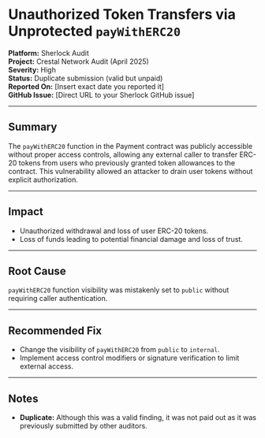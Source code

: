 # Unauthorized Token Transfers via Unprotected `payWithERC20`

**Platform:** Sherlock Audit  
**Project:** Crestal Network Audit (April 2025)  
**Severity:** High  
**Status:** Duplicate submission (valid but unpaid)  
**Reported On:** [Insert exact date you reported it]  
**GitHub Issue:** [Direct URL to your Sherlock GitHub issue]

---

## Summary

The `payWithERC20` function in the Payment contract was publicly accessible without proper access controls, allowing any external caller to transfer ERC-20 tokens from users who previously granted token allowances to the contract. This vulnerability allowed an attacker to drain user tokens without explicit authorization.

---

## Impact

- Unauthorized withdrawal and loss of user ERC-20 tokens.
- Loss of funds leading to potential financial damage and loss of trust.

---

## Root Cause

`payWithERC20` function visibility was mistakenly set to `public` without requiring caller authentication.

---

## Recommended Fix

- Change the visibility of `payWithERC20` from `public` to `internal`.
- Implement access control modifiers or signature verification to limit external access.

---

## Notes

- **Duplicate:** Although this was a valid finding, it was not paid out as it was previously submitted by other auditors.
